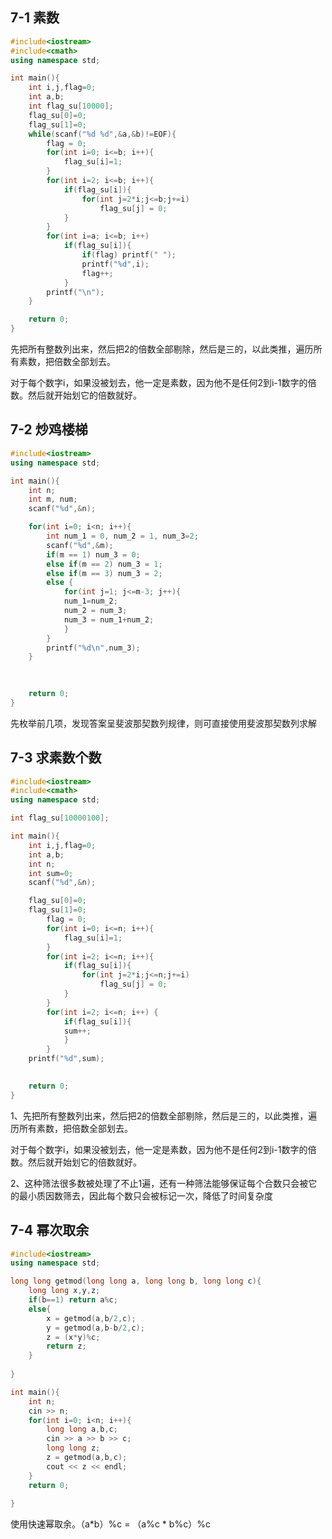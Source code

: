 ## 7-1 素数

```c++
#include<iostream>
#include<cmath>
using namespace std;

int main(){
	int i,j,flag=0;
	int a,b;
	int flag_su[10000];
	flag_su[0]=0;
	flag_su[1]=0;
	while(scanf("%d %d",&a,&b)!=EOF){
		flag = 0;
		for(int i=0; i<=b; i++){
			flag_su[i]=1;
		}
		for(int i=2; i<=b; i++){
			if(flag_su[i]){
				for(int j=2*i;j<=b;j+=i)
					flag_su[j] = 0;
			}
		}
		for(int i=a; i<=b; i++) 
			if(flag_su[i]){
				if(flag) printf(" ");
				printf("%d",i);
				flag++;
			}
		printf("\n");
	}

	return 0;
} 
```

先把所有整数列出来，然后把2的倍数全部剔除，然后是三的，以此类推，遍历所有素数，把倍数全部划去。

对于每个数字i，如果没被划去，他一定是素数，因为他不是任何2到i-1数字的倍数。然后就开始划它的倍数就好。

## 7-2 炒鸡楼梯

```c++
#include<iostream>
using namespace std;

int main(){
	int n;
	int m, num;
	scanf("%d",&n);

	for(int i=0; i<n; i++){
		int num_1 = 0, num_2 = 1, num_3=2;
		scanf("%d",&m);
		if(m == 1) num_3 = 0;
		else if(m == 2) num_3 = 1;
		else if(m == 3) num_3 = 2;
		else {
			for(int j=1; j<=m-3; j++){
			num_1=num_2;
			num_2 = num_3;
			num_3 = num_1+num_2;
			}
		}
		printf("%d\n",num_3); 
	}

	
	
	return 0;
}


```

先枚举前几项，发现答案呈斐波那契数列规律，则可直接使用斐波那契数列求解

## 7-3 求素数个数

```c++
#include<iostream>
#include<cmath>
using namespace std;

int flag_su[10000100];

int main(){
	int i,j,flag=0;
	int a,b;
	int n;
	int sum=0;
	scanf("%d",&n);

	flag_su[0]=0;
	flag_su[1]=0;
		flag = 0;
		for(int i=0; i<=n; i++){
			flag_su[i]=1;
		}
		for(int i=2; i<=n; i++){
			if(flag_su[i]){
				for(int j=2*i;j<=n;j+=i)
					flag_su[j] = 0;
			}
		}
		for(int i=2; i<=n; i++) {
			if(flag_su[i]){
			sum++;
			}
		}
	printf("%d",sum);	
			

	return 0;
} 
```

1、先把所有整数列出来，然后把2的倍数全部剔除，然后是三的，以此类推，遍历所有素数，把倍数全部划去。

对于每个数字i，如果没被划去，他一定是素数，因为他不是任何2到i-1数字的倍数。然后就开始划它的倍数就好。

2、这种筛法很多数被处理了不止1遍，还有一种筛法能够保证每个合数只会被它的最小质因数筛去，因此每个数只会被标记一次，降低了时间复杂度

## 7-4 幂次取余

```c++
#include<iostream>
using namespace std;

long long getmod(long long a, long long b, long long c){
	long long x,y,z;
	if(b==1) return a%c;
	else{
		x = getmod(a,b/2,c);
		y = getmod(a,b-b/2,c);
		z = (x*y)%c;
		return z;
	} 
	
}

int main(){
	int n;
	cin >> n;
	for(int i=0; i<n; i++){
		long long a,b,c;
		cin >> a >> b >> c;
		long long z;
		z = getmod(a,b,c);
		cout << z << endl;
	}
	return 0;
	
}
```

使用快速幂取余。（a*b）%c = （a%c * b%c）%c